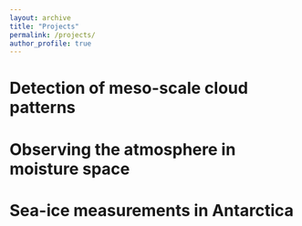 ```yaml
---
layout: archive
title: "Projects"
permalink: /projects/
author_profile: true
---
```


# Detection of meso-scale cloud patterns

# Observing the atmosphere in moisture space

# Sea-ice measurements in Antarctica
